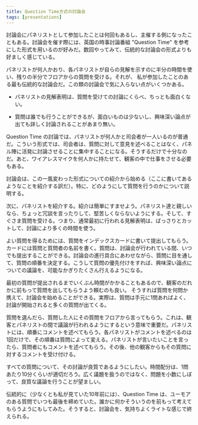 ```yaml
---
title: Question Time方式の討論会
tags: [presentations]
---
```


討論会にパネリストとして参加したことは何回もあるし、主催する側になったこともある。討論会を催す際には、英国の時事討論番組 "Question Time" を参考にした形式を用いるのが好みだ。数回やってみて、伝統的な討論会の形式よりも好ましく感じている。

パネリストが何人かおり、各パネリストが自らの見解を示すのに半分の時間を使い、残りの半分でフロアからの質問を受ける。それが、
私が参加したことのある最も伝統的な討論会だ。この類の討論会で気に入らない点がいくつかある。

* パネリストの見解表明は、質問を受けての討論にくらべ、ちっとも面白くない。

* 質問は誰でも行うことができるが、面白いものは少ないし、興味深い論点が出ても詳しく討論されることがあまり無い。

Question Time の討論では、パネリストが何人かと司会者が一人いるのが普通だ。こういう形式では、司会者は、質問に対して意見を述べることはなく、パネル陣に活発に討論させることに集中することになる。そうするだけで十分なのだ。あと、ワイアレスマイクを何人かに持たせて、観客の中で仕事をさせる必要もある。

討論会は、この一風変わった形式についての紹介から始める（ここに書いてあるようなことを紹介する訳だ）。特に、どのようにして質問を行うのかについて説明する。

次に、パネリストを紹介する。紹介は簡単にすませよう。パネリスト達と親しいなら、ちょっと冗談を言ったりして、堅苦しくならないようにする。そして、すぐさま質問を受ける。つまり、通常最初に行われる見解表明は、ばっさりとカットして、討論により多くの時間を使う。

よい質問を得るためには、質問をインデックスカードに書いて提出してもらう。カードには質問と質問者の名前を書く。質問は、討論会が行われている間、いつでも提出することができる。討論会の進行具合にあわせながら、質問に目を通して、質問の順番を決定する。こうして質問の優先付けをすれば、興味深い論点についての議論を、可能なかぎりたくさん行えるようになる。

最初の質問が提出されるまでいくぶん時間がかかることもあるので、観客のだれかに前もって質問を出してもらうよう頼むのも良い。
そうすれば質問を何問か携えて、討論会を始めることができる。実際は、質問は手元に1問あればよく、討論が開始されると多くの質問が出てくる。

質問を選んだら、質問した人にその質問をフロアから言ってもらう。これは、観客とパネリストの間で議論が行われるようにするという意味で重要だ。パネリストには、順番にコメントを述べてもらう。各パネリストがコメントを述べるのは1回だけで、その順番は質問によって変える。パネリストが言いたいことを言ったら、質問者にもコメントを述べてもらう。その後、他の観客からもその質問に対するコメントを受け付ける。

すべての質問について、その討論が良質であるようにしたい。時間配分は、1問あたり10分くらいが適切だろう。広く議題を扱うのではなく、問題を小数にしぼって、良質な議論を行うことが望ましい。

伝統的に（少なくとも私が見ていた10年前には）、Question Time は、ユーモアのある質問でいつも最後を締めていた。誰かに何かそういうのを前もって考えてもらうようにもしてみた。そうすると、討論会を、気持ちよくライトな感じで終えられる。
